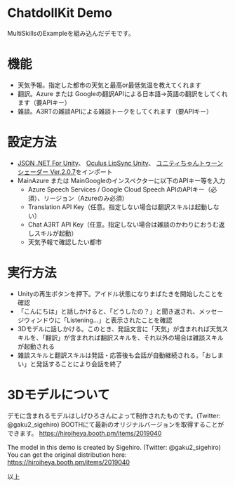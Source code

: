 ﻿# ChatdollKit Demo

MultiSkillsのExampleを組み込んだデモです。

# 機能

- 天気予報。指定した都市の天気と最高or最低気温を教えてくれます
- 翻訳。Azure または Googleの翻訳APIによる日本語→英語の翻訳をしてくれます（要APIキー）
- 雑談。A3RTの雑談APIによる雑談トークをしてくれます（要APIキー）

# 設定方法

- [JSON .NET For Unity](https://assetstore.unity.com/packages/tools/input-management/json-net-for-unity-11347)、 [Oculus LipSync Unity](https://developer.oculus.com/downloads/package/oculus-lipsync-unity/)、 [ユニティちゃんトゥーンシェーダー Ver.2.0.7](https://unity-chan.com/download/releaseNote.php?id=UTS2_0)をインポート
- MainAzure または MainGoogleのインスペクターに以下のAPIキー等を入力
    - Azure Speech Services / Google Cloud Speech APIのAPIキー（必須）、リージョン（Azureのみ必須）
    - Translation API Key（任意。指定しない場合は翻訳スキルは起動しない）
    - Chat A3RT API Key（任意。指定しない場合は雑談のかわりにおうむ返しスキルが起動）
    - 天気予報で確認したい都市

# 実行方法

- Unityの再生ボタンを押下。アイドル状態になりまばたきを開始したことを確認
- 「こんにちは」と話しかけると、「どうしたの？」と聞き返され、メッセージウィンドウに「Listening...」と表示されたことを確認
- 3Dモデルに話しかける。このとき、発話文言に「天気」が含まれれば天気スキルを、「翻訳」が含まれれば翻訳スキルを、それ以外の場合は雑談スキルが起動される
- 雑談スキルと翻訳スキルは発話・応答後も会話が自動継続される。「おしまい」と発話することにより会話を終了

# 3Dモデルについて

デモに含まれるモデルはしげひろさんによって制作されたものです。(Twitter: @gaku2_sigehiro)
BOOTHにて最新のオリジナルバージョンを取得することができます。
https://hiroiheya.booth.pm/items/2019040

The model in this demo is created by Sigehiro. (Twitter: @gaku2_sigehiro)
You can get the original distribution here: https://hiroiheya.booth.pm/items/2019040


以上
